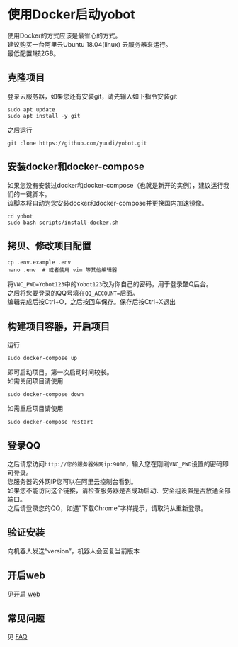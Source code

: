 # 使用Docker启动yobot
使用Docker的方式应该是最省心的方式。  
建议购买一台阿里云Ubuntu 18.04(linux) 云服务器来运行。  
最低配置1核2GB。  

## 克隆项目
登录云服务器，如果您还有安装git，请先输入如下指令安装git
```shell script
sudo apt update
sudo apt install -y git
```
之后运行
```shell script
git clone https://github.com/yuudi/yobot.git
```

## 安装docker和docker-compose
如果您没有安装过docker和docker-compose（也就是新开的实例），建议运行我们的一键脚本。  
该脚本将自动为您安装docker和docker-compose并更换国内加速镜像。  
```shell script
cd yobot
sudo bash scripts/install-docker.sh
```

## 拷贝、修改项目配置
```shell script
cp .env.example .env
nano .env  # 或者使用 vim 等其他编辑器
```
将`VNC_PWD=Yobot123`中的`Yobot123`改为你自己的密码，用于登录酷Q后台。  
之后将您要登录的QQ号填在`QQ_ACCOUNT=`后面。  
编辑完成后按Ctrl+O，之后按回车保存。保存后按Ctrl+X退出  

## 构建项目容器，开启项目
运行
```shell script
sudo docker-compose up
```
即可启动项目。第一次启动时间较长。  
如需关闭项目请使用  
```shell script
sudo docker-compose down
```
如需重启项目请使用  
```shell script
sudo docker-compose restart
```

## 登录QQ
之后请您访问`http://您的服务器外网ip:9000`，输入您在刚刚`VNC_PWD`设置的密码即可登录。  
您服务器的外网IP您可以在阿里云控制台看到。  
如果您不能访问这个链接，请检查服务器是否成功启动、安全组设置是否放通全部端口。  
之后请登录您的QQ，如遇"下载Chrome"字样提示，请取消从重新登录。

## 验证安装

向机器人发送“version”，机器人会回复当前版本

## 开启web

见[开启 web](../usage/web-mode.md)

## 常见问题

见 [FAQ](../usage/faq.md)
